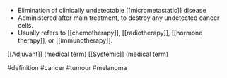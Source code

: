 - Elimination of clinically undetectable [[micrometastatic]] disease
- Administered after main treatment, to destroy any undetected cancer cells.
- Usually refers to [[chemotherapy]], [[radiotherapy]], [[hormone therapy]], or [[immunotherapy]].

[[Adjuvant]] (medical term)
[[Systemic]] (medical term)

#definition #cancer #tumour #melanoma 
